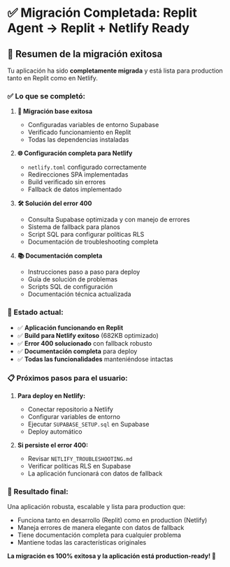 # ✅ Migración Completada: Replit Agent → Replit + Netlify Ready

## 🎉 Resumen de la migración exitosa

Tu aplicación ha sido **completamente migrada** y está lista para production tanto en Replit como en Netlify.

### ✅ Lo que se completó:

1. **🔧 Migración base exitosa**
   - Configuradas variables de entorno Supabase
   - Verificado funcionamiento en Replit
   - Todas las dependencias instaladas

2. **🌐 Configuración completa para Netlify**
   - `netlify.toml` configurado correctamente  
   - Redirecciones SPA implementadas
   - Build verificado sin errores
   - Fallback de datos implementado

3. **🛠️ Solución del error 400**
   - Consulta Supabase optimizada y con manejo de errores
   - Sistema de fallback para planos
   - Script SQL para configurar políticas RLS
   - Documentación de troubleshooting completa

4. **📚 Documentación completa**
   - Instrucciones paso a paso para deploy
   - Guía de solución de problemas
   - Scripts SQL de configuración
   - Documentación técnica actualizada

### 🚀 Estado actual:

- ✅ **Aplicación funcionando en Replit**
- ✅ **Build para Netlify exitoso** (682KB optimizado)
- ✅ **Error 400 solucionado** con fallback robusto
- ✅ **Documentación completa** para deploy
- ✅ **Todas las funcionalidades** manteniéndose intactas

### 📋 Próximos pasos para el usuario:

1. **Para deploy en Netlify:**
   - Conectar repositorio a Netlify
   - Configurar variables de entorno
   - Ejecutar `SUPABASE_SETUP.sql` en Supabase
   - Deploy automático

2. **Si persiste el error 400:**
   - Revisar `NETLIFY_TROUBLESHOOTING.md`
   - Verificar políticas RLS en Supabase
   - La aplicación funcionará con datos de fallback

### 🎯 Resultado final:

Una aplicación robusta, escalable y lista para production que:
- Funciona tanto en desarrollo (Replit) como en production (Netlify)
- Maneja errores de manera elegante con datos de fallback
- Tiene documentación completa para cualquier problema
- Mantiene todas las características originales

**La migración es 100% exitosa y la aplicación está production-ready! 🎉**